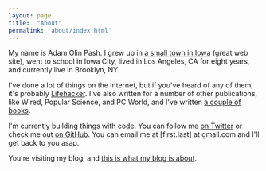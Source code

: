 ```yaml
---
layout: page
title:  "About"
permalink: 'about/index.html'
---
```


My name is Adam Olin Pash. I grew up in [a small town in Iowa](http://www.cityofharlan.com/) (great web site), went to school in Iowa City, lived in Los Angeles, CA for eight years, and currently live in Brooklyn, NY. 

I've done a lot of things on the internet, but if you've heard of any of them, it's probably [Lifehacker](http://lifehacker.com). I've also written for a number of other publications, like Wired, Popular Science, and PC World, and I've written [a couple of books](http://www.amazon.com/Adam-Pash/e/B001JRYOY6/). 

I'm currently building things with code. You can follow me [on Twitter](https://twitter.com/adampash) or check me out [on GitHub](https://github.com/adampash/). You can email me at \[first.last\] at gmail.com and I'll get back to you asap.

You're visiting my blog, and [this is what my blog is about](/im-blogging-again/).
